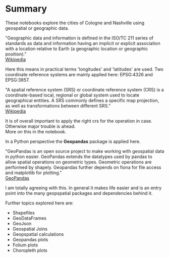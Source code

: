 # Summary<p>These notebooks explore the cities of Cologne and Nashville using geospatial or geographic data.</p><p>"Geographic data and information is defined in the ISO/TC 211 series of standards as data and information having an implicit or explicit association with a location relative to Earth (a geographic location or geographic position)."<br><a href="https://en.wikipedia.org/wiki/Geographic_data_and_information" target="_blank">Wikipedia</a> </p><p>Here this means in practical terms 'longitudes' and 'latitudes' are used. Two coordinate reference systems are mainly applied here: EPSG:4326 and EPSG:3857.</p><p>"A spatial reference system (SRS) or coordinate reference system (CRS) is a coordinate-based local, regional or global system used to locate geographical entities. A SRS commonly defines a specific map projection, as well as transformations between different SRS."<br><a href="https://en.wikipedia.org/wiki/Spatial_reference_system" target="_blank">Wikipedia</a>  </p><p>It is of overall important to apply the right crs for the operation in case.<br>Otherwise major trouble is ahead.<br>More on this in the notebook.</p> <p>In a Python perspective the <b>Geopandas</b> package is applied here.</p> <p>"GeoPandas is an open source project to make working with geospatial data in python easier. GeoPandas extends the datatypes used by pandas to allow spatial operations on geometric types. Geometric operations are performed by shapely. Geopandas further depends on fiona for file access and matplotlib for plotting."<br><a href="https://geopandas.readthedocs.io/en/latest/index.html" target="_blank">GeoPandas</a>  </p> <p>I am totally agreeing  with this. In general it makes life easier and is an entry point into themany geopspatial packages and dependencies behind it.</p><p>Further topics explored here are:</p><p><ul>  <li>Shapefiles</li>  <li>GeoDataFrames</li>  <li>GeoJson</li>  <li>Geospatial Joins</li>  <li>Geopspatial calculations</li>  <li>Geopandas plots</li>  <li>Folium plots</li>  <li>Choropleth plots</li></ul>                                                                                                                     </p>                                                                                                                      